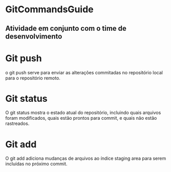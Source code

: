 # GitCommandsGuide
## Atividade em conjunto com o time de desenvolvimento

# Git push
o git push serve para enviar as alterações commitadas no repositório local para o repositório remoto.

# Git status
O git status mostra o estado atual do repositório, incluindo quais arquivos foram modificados, quais estão prontos para commit, e quais não estão rastreados.

# Git add
O git add adiciona mudanças de arquivos ao índice staging area para serem incluídas no próximo commit.